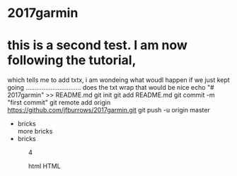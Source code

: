 # 2017garmin
# this is a second test. I am now following the tutorial,
which tells me to add txtx, i am wondeing what woudl happen if we just kept going ............................... does the txt wrap <bold> that would be nice 
echo "# 2017garmin" >> README.md
git init
git add README.md
git commit -m "first commit"
git remote add origin https://github.com/jfburrows/2017garmin.git
git push -u origin master
<ul>
<li>bricks</li>
more bricks
<li><bold>bricks<Bold>

<html>
<body>
<div> 
<ul>4

html
HTML



